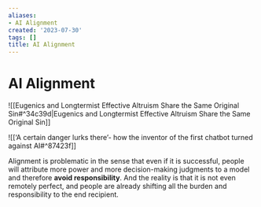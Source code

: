 ```yaml
---
aliases:
- AI Alignment
created: '2023-07-30'
tags: []
title: AI Alignment
---
```


# AI Alignment

![[Eugenics and Longtermist Effective Altruism Share the Same Original Sin#^34c39d|Eugenics and Longtermist Effective Altruism Share the Same Original Sin]]

![[‘A certain danger lurks there’- how the inventor of the first chatbot turned against AI#^87423f]]

Alignment is problematic in the sense that even if it is successful, people will attribute more power and more decision-making judgments to a model and therefore **avoid responsibility**. And the reality is that it is not even remotely perfect, and people are already shifting all the burden and responsibility to the end recipient.